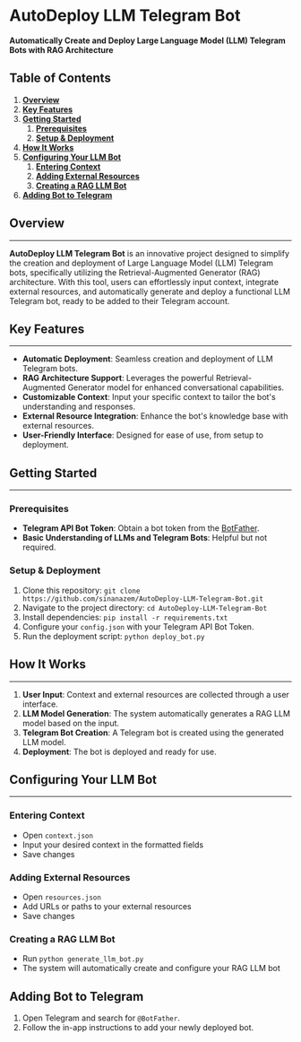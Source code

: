 # **AutoDeploy LLM Telegram Bot**

**Automatically Create and Deploy Large Language Model (LLM) Telegram Bots with RAG Architecture**

## **Table of Contents**

1. [**Overview**](#overview)
2. [**Key Features**](#key-features)
3. [**Getting Started**](#getting-started)
   1. [**Prerequisites**](#prerequisites)
   2. [**Setup & Deployment**](#setup--deployment)
4. [**How It Works**](#how-it-works)
5. [**Configuring Your LLM Bot**](#configuring-your-llm-bot)
   1. [**Entering Context**](#entering-context)
   2. [**Adding External Resources**](#adding-external-resources)
   3. [**Creating a RAG LLM Bot**](#creating-a-rag-llm-bot)
6. [**Adding Bot to Telegram**](#adding-bot-to-telegram)


## **Overview**
------------

**AutoDeploy LLM Telegram Bot** is an innovative project designed to simplify the creation and deployment of Large Language Model (LLM) Telegram bots, specifically utilizing the Retrieval-Augmented Generator (RAG) architecture. With this tool, users can effortlessly input context, integrate external resources, and automatically generate and deploy a functional LLM Telegram bot, ready to be added to their Telegram account.

## **Key Features**
-----------------

- **Automatic Deployment**: Seamless creation and deployment of LLM Telegram bots.
- **RAG Architecture Support**: Leverages the powerful Retrieval-Augmented Generator model for enhanced conversational capabilities.
- **Customizable Context**: Input your specific context to tailor the bot's understanding and responses.
- **External Resource Integration**: Enhance the bot's knowledge base with external resources.
- **User-Friendly Interface**: Designed for ease of use, from setup to deployment.

## **Getting Started**
---------------------

### **Prerequisites**
- **Telegram API Bot Token**: Obtain a bot token from the [BotFather](https://t.me/BotFather).
- **Basic Understanding of LLMs and Telegram Bots**: Helpful but not required.

### **Setup & Deployment**
1. Clone this repository: `git clone https://github.com/sinanazem/AutoDeploy-LLM-Telegram-Bot.git`
2. Navigate to the project directory: `cd AutoDeploy-LLM-Telegram-Bot`
3. Install dependencies: `pip install -r requirements.txt`
4. Configure your `config.json` with your Telegram API Bot Token.
5. Run the deployment script: `python deploy_bot.py`

## **How It Works**
------------------

1. **User Input**: Context and external resources are collected through a user interface.
2. **LLM Model Generation**: The system automatically generates a RAG LLM model based on the input.
3. **Telegram Bot Creation**: A Telegram bot is created using the generated LLM model.
4. **Deployment**: The bot is deployed and ready for use.

## **Configuring Your LLM Bot**
------------------------------

### **Entering Context**
- Open `context.json`
- Input your desired context in the formatted fields
- Save changes

### **Adding External Resources**
- Open `resources.json`
- Add URLs or paths to your external resources
- Save changes

### **Creating a RAG LLM Bot**
- Run `python generate_llm_bot.py`
- The system will automatically create and configure your RAG LLM bot

## **Adding Bot to Telegram**
1. Open Telegram and search for `@BotFather`.
2. Follow the in-app instructions to add your newly deployed bot.
